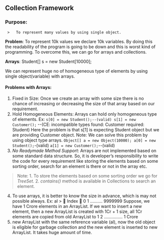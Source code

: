 ## Collection Framework

### Purpose: 
     >   To represent many values by using single object. 
     
**Problem**: To represent 10k values we declare 10k variables. By doing this the readability of the program is going to be down and this is worst kind of programming. To overcome this, we can go for arrays and collections.

**Arrays**: Student[] s = new Student[10000];

We can represent huge no of homogeneous type of elements by using single object(variable) with arrays.

#### Problems with Arrays:
1. Fixed in Size: Once we create an array with some size there is no chance of increasing or decreasing the size of that array based on our requirement.
2. Hold Homogeneous Elements: Arrays can hold only homogeneous type of elements.
   Ex: `s[0] = new Student();--(valid) s[1] = new Customer();` --(CE: incompatible types found: Customer required: Student) Here the          problem is that s[1] is expecting Student object but we are providing Customer object. 
   Note: We can solve this problem by using object type arrays. `Object[] a = new Object(10000); a[0] = new Student();`-(valid) `a[1] = new Customer();`--(valid) 
3. _No Readymade Method Support_: Arrays are not implemented based on some standard data structure. So, it is developer’s responsibility to write the code for every requirement like storing the elements based on some sorting order, search for an element is there or not in the array etc. 
> Note: 1. To store the elements based on some sorting order we go for *TreeSet*. 
        2. *contains()* method is available in Collections to search an element.
4. To use arrays, it is better to know the size in advance, which is may not possible always.
   Ex: al >  Index  0 1 ………. 9999999 Suppose, we have 1 Crore elements in an ArrayList. 
   If we want to insert a new element, then a new ArrayList is created with 1Cr + 1 size, all 1Cr elements are copied from old ArrayList       to 1 2 …………… 1 Crore
2. new ArrayList with the same reference variable (al), now the old object is eligible for garbage collection and the new element is inserted to new ArrayList. It takes huge amount of time.



